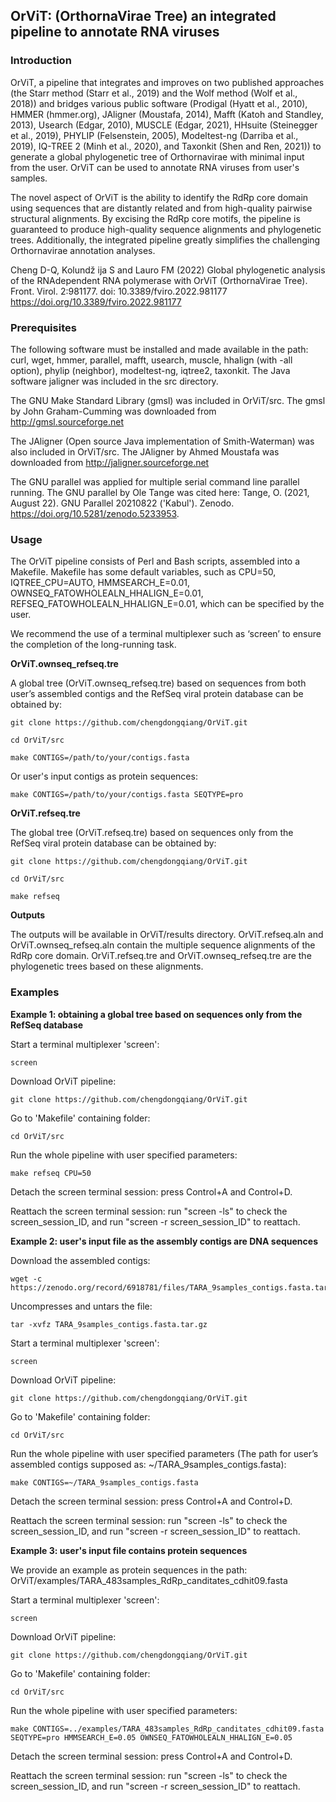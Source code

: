 ## **OrViT: (OrthornaVirae Tree) an integrated pipeline to annotate RNA viruses**

### **Introduction**
OrViT, a pipeline that integrates and improves on two published approaches (the Starr method (Starr et al., 2019) and the Wolf method (Wolf et al., 2018)) and bridges various public software (Prodigal (Hyatt et al., 2010), HMMER (hmmer.org), JAligner (Moustafa, 2014), Mafft (Katoh and Standley, 2013), Usearch (Edgar, 2010), MUSCLE (Edgar, 2021), HHsuite (Steinegger et al., 2019), PHYLIP (Felsenstein, 2005), Modeltest-ng (Darriba et al., 2019), IQ-TREE 2 (Minh et al., 2020), and Taxonkit (Shen and Ren, 2021)) to generate a global phylogenetic tree of Orthornavirae with minimal input from the user. OrViT can be used to annotate RNA viruses from user's samples.

The novel aspect of OrViT is the ability to identify the RdRp core domain using sequences that are distantly related and from high-quality pairwise structural alignments. By excising the RdRp core motifs, the pipeline is guaranteed to produce high-quality sequence alignments and phylogenetic trees. Additionally, the integrated pipeline greatly simplifies the challenging Orthornavirae annotation analyses.

Cheng D-Q, Kolundž ija S and Lauro FM (2022) Global phylogenetic analysis of the RNAdependent RNA polymerase with OrViT (OrthornaVirae Tree). Front. Virol. 2:981177. doi: 10.3389/fviro.2022.981177 https://doi.org/10.3389/fviro.2022.981177

### **Prerequisites**
The following software must be installed and made available in the path: curl, wget, hmmer, parallel, mafft, usearch, muscle, hhalign (with -all option), phylip (neighbor), modeltest-ng, iqtree2, taxonkit. The Java software jaligner was included in the src directory.

The GNU Make Standard Library (gmsl) was included in OrViT/src. The gmsl by John Graham-Cumming was downloaded from http://gmsl.sourceforge.net

The JAligner (Open source Java implementation of Smith-Waterman) was also included in OrViT/src. The JAligner by Ahmed Moustafa was downloaded from http://jaligner.sourceforge.net

The GNU parallel was applied for multiple serial command line parallel running. The GNU parallel by Ole Tange was cited here: Tange, O. (2021, August 22). GNU Parallel 20210822 ('Kabul'). Zenodo. https://doi.org/10.5281/zenodo.5233953.


### **Usage**
The OrViT pipeline consists of Perl and Bash scripts, assembled into a Makefile. Makefile has some default variables, such as CPU=50, IQTREE_CPU=AUTO, HMMSEARCH_E=0.01, OWNSEQ_FATOWHOLEALN_HHALIGN_E=0.01, REFSEQ_FATOWHOLEALN_HHALIGN_E=0.01, which can be specified by the user.

We recommend the use of a terminal multiplexer such as ‘screen’ to ensure the completion of the long-running task.

**OrViT.ownseq_refseq.tre**

A global tree (OrViT.ownseq_refseq.tre) based on sequences from both user’s assembled contigs and the RefSeq viral protein database can be obtained by:
```
git clone https://github.com/chengdongqiang/OrViT.git
```
```
cd OrViT/src
```
```
make CONTIGS=/path/to/your/contigs.fasta
```
Or user's input contigs as protein sequences:
```
make CONTIGS=/path/to/your/contigs.fasta SEQTYPE=pro
```

**OrViT.refseq.tre**

The global tree (OrViT.refseq.tre) based on sequences only from the RefSeq viral protein database can be obtained by:

```
git clone https://github.com/chengdongqiang/OrViT.git
```
```
cd OrViT/src
```
```
make refseq
```

**Outputs**

The outputs will be available in OrViT/results directory. OrViT.refseq.aln and OrViT.ownseq_refseq.aln contain the multiple sequence alignments of the RdRp core domain. OrViT.refseq.tre and OrViT.ownseq_refseq.tre are the phylogenetic trees based on these alignments.


### **Examples**
**Example 1: obtaining a global tree based on sequences only from the RefSeq database**

Start a terminal multiplexer 'screen':
```
screen
```
Download OrViT pipeline:
```
git clone https://github.com/chengdongqiang/OrViT.git
```
Go to 'Makefile' containing folder:
```
cd OrViT/src
```
Run the whole pipeline with user specified parameters:
```
make refseq CPU=50
```
Detach the screen terminal session: press Control+A and Control+D.

Reattach the screen terminal session: run "screen -ls" to check the screen_session_ID, and run "screen -r screen_session_ID" to reattach.

**Example 2: user's input file as the assembly contigs are DNA sequences**

Download the assembled contigs:
```
wget -c https://zenodo.org/record/6918781/files/TARA_9samples_contigs.fasta.tar.gz
```
Uncompresses and untars the file:
```
tar -xvfz TARA_9samples_contigs.fasta.tar.gz
```
Start a terminal multiplexer 'screen':
```
screen
```
Download OrViT pipeline:
```
git clone https://github.com/chengdongqiang/OrViT.git
```
Go to 'Makefile' containing folder:
```
cd OrViT/src
```
Run the whole pipeline with user specified parameters (The path for user’s assembled contigs supposed as: ~/TARA_9samples_contigs.fasta):
```
make CONTIGS=~/TARA_9samples_contigs.fasta
```
Detach the screen terminal session: press Control+A and Control+D.

Reattach the screen terminal session: run "screen -ls" to check the screen_session_ID, and run "screen -r screen_session_ID" to reattach.

**Example 3: user's input file contains protein sequences**

We provide an example as protein sequences in the path: OrViT/examples/TARA_483samples_RdRp_canditates_cdhit09.fasta

Start a terminal multiplexer 'screen':
```
screen
```
Download OrViT pipeline:
```
git clone https://github.com/chengdongqiang/OrViT.git
```
Go to 'Makefile' containing folder:
```
cd OrViT/src
```
Run the whole pipeline with user specified parameters:
```
make CONTIGS=../examples/TARA_483samples_RdRp_canditates_cdhit09.fasta SEQTYPE=pro HMMSEARCH_E=0.05 OWNSEQ_FATOWHOLEALN_HHALIGN_E=0.05
```
Detach the screen terminal session: press Control+A and Control+D.

Reattach the screen terminal session: run "screen -ls" to check the screen_session_ID, and run "screen -r screen_session_ID" to reattach.

